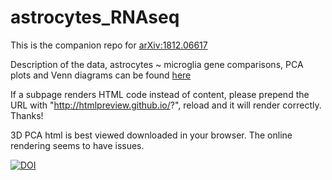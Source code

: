 # astrocytes_RNAseq
This is the companion repo for [arXiv:1812.06617](https://arxiv.org/abs/1812.06617)

Description of the data, astrocytes ~ microglia gene comparisons, PCA plots and Venn diagrams can be found [here]( http://htmlpreview.github.io/?https://github.com/martinfrasch/astrocytes_RNAseq/blob/master/description.html)

If a subpage renders HTML code instead of content, please prepend the URL with "http://htmlpreview.github.io/?", reload and it will render correctly. Thanks!

3D PCA html is best viewed downloaded in your browser. The online rendering seems to have issues.

[![DOI](https://zenodo.org/badge/177515819.svg)](https://zenodo.org/badge/latestdoi/177515819)
